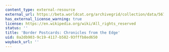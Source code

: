```yaml
---
content_type: external-resource
external_url: https://beta.worldcat.org/archivegrid/collection/data/56771109
has_external_license_warning: true
license: https://en.wikipedia.org/wiki/All_rights_reserved
status: ''
title: 'Border Postcards: Chronicles from the Edge'
uid: 8a2db903-9c19-4117-b582-93fffb8ed650
wayback_url: ''
---
```

